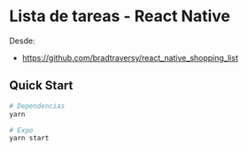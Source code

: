 # Lista de tareas - React Native

Desde:
- https://github.com/bradtraversy/react_native_shopping_list

## Quick Start

``` bash
# Dependencias
yarn

# Expo
yarn start

```